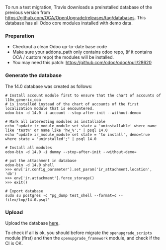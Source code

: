 To run a test migration, Travis downloads a preinstalled database of the previous version from https://github.com/OCA/OpenUpgrade/releases/tag/databases.
This database has all Odoo core modules installed with demo data.

### Preparation

- Checkout a clean Odoo up-to-date base code
- Make sure your addons_path only contains odoo repo, (if it contains OCA / custom repo) the modules will be installed.
- You may need this patch: https://github.com/odoo/odoo/pull/28620

### Generate the database

The 14.0 database was created as follows:
```
# Install account module first to ensure that the chart of accounts of l10n_generic_coa
# is installed instead of the chart of accounts of the first localization module that is encountered.
odoo-bin -d 14.0 -i account --stop-after-init --without-demo=

# Mark all interesting modules as installable
echo "update ir_module_module set state = 'uninstallable' where name like 'test%' or name like 'hw_%';" | psql 14.0
echo "update ir_module_module set state = 'to install', demo=true where state = 'uninstalled';" | psql 14.0

# Install all modules
odoo-bin -d 14.0 -i dummy --stop-after-init --without-demo=

# put the attachment in database
odoo-bin -d 14.0 shell
>>> env['ir.config_parameter'].set_param('ir_attachment.location', 'db')
>>> env['ir.attachment'].force_storage()
>>> exit()

# Export database
sudo su postgres -c "pg_dump test_shell --format=c --file=/tmp/14.0.psql"
```

### Upload

Upload the database [here](https://github.com/OCA/OpenUpgrade/releases/tag/databases).

To check if all is ok, you should before migrate the ``openupgrade_scripts`` module (first) and then the ``openupgrade_framework`` module, and check if the CI is OK.